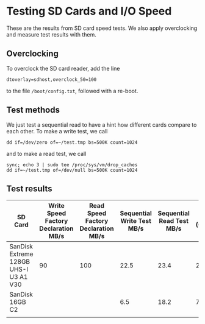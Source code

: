 # Testing SD Cards and I/O Speed
These are the results from SD card speed tests. We also apply overclocking and measure test results with them.

## Overclocking
To overclock the SD card reader, add the line
```
dtoverlay=sdhost,overclock_50=100
```
to the file `/boot/config.txt`, followed with a re-boot.

## Test methods
We just test a sequential read to have a hint how different cards compare to each other. To make a write test, we call
```
dd if=/dev/zero of=~/test.tmp bs=500K count=1024
```
and to make a read test, we call
```
sync; echo 3 | sudo tee /proc/sys/vm/drop_caches
dd if=~/test.tmp of=/dev/null bs=500K count=1024
```

## Test results
|SD Card|Write Speed<br/>Factory Declaration<br/>MB/s|Read Speed<br/>Factory Declaration<br/>MB/s|Sequential Write Test<br/>MB/s|Sequential Read Test<br/>MB/s|Sequential Write Test<br/>(Overclocked)<br/>MB/s|Sequential Read Test<br/>(Overclocked)<br/>MB/s|
|---|---|---|---|---|---|---|
|SanDisk Extreme 128GB UHS-I U3 A1 V30|90|100|22.5|23.4|26.5|38.3|
|SanDisk 16GB C2|   |   |6.5|18.2|7.5|30.3|
|   |   |   |   |   |   |   |
